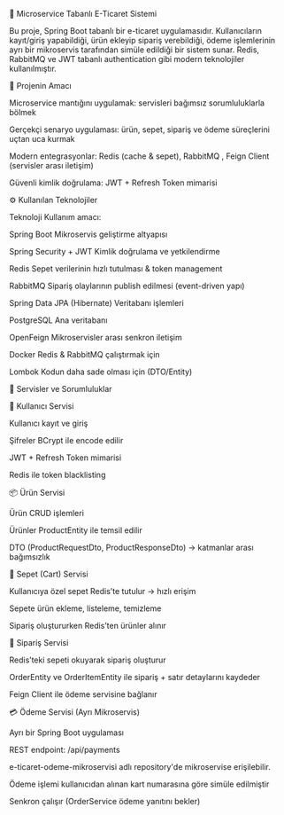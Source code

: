 🛒 Microservice Tabanlı E-Ticaret Sistemi

Bu proje, Spring Boot tabanlı bir e-ticaret uygulamasıdır.
Kullanıcıların kayıt/giriş yapabildiği, ürün ekleyip sipariş verebildiği, ödeme işlemlerinin ayrı bir mikroservis tarafından simüle edildiği bir sistem sunar.
Redis, RabbitMQ ve JWT tabanlı authentication gibi modern teknolojiler kullanılmıştır.

🎯 Projenin Amacı

Microservice mantığını uygulamak: servisleri bağımsız sorumluluklarla bölmek

Gerçekçi senaryo uygulaması: ürün, sepet, sipariş ve ödeme süreçlerini uçtan uca kurmak

Modern entegrasyonlar: Redis (cache & sepet), RabbitMQ , Feign Client (servisler arası iletişim)

Güvenli kimlik doğrulama: JWT + Refresh Token mimarisi

⚙️ Kullanılan Teknolojiler

Teknoloji	Kullanım amacı:

Spring Boot	Mikroservis geliştirme altyapısı

Spring Security + JWT	Kimlik doğrulama ve yetkilendirme

Redis	Sepet verilerinin hızlı tutulması & token management

RabbitMQ	Sipariş olaylarının publish edilmesi (event-driven yapı)

Spring Data JPA (Hibernate)	Veritabanı işlemleri

PostgreSQL	Ana veritabanı

OpenFeign	Mikroservisler arası senkron iletişim

Docker	Redis & RabbitMQ çalıştırmak için

Lombok	Kodun daha sade olması için (DTO/Entity)

🧩 Servisler ve Sorumluluklar

👤 Kullanıcı Servisi

Kullanıcı kayıt ve giriş

Şifreler BCrypt ile encode edilir

JWT + Refresh Token mimarisi

Redis ile token blacklisting

📦 Ürün Servisi

Ürün CRUD işlemleri

Ürünler ProductEntity ile temsil edilir

DTO (ProductRequestDto, ProductResponseDto) → katmanlar arası bağımsızlık

🛒 Sepet (Cart) Servisi

Kullanıcıya özel sepet Redis’te tutulur → hızlı erişim

Sepete ürün ekleme, listeleme, temizleme

Sipariş oluştururken Redis’ten ürünler alınır

📑 Sipariş Servisi

Redis’teki sepeti okuyarak sipariş oluşturur

OrderEntity ve OrderItemEntity ile sipariş + satır detaylarını kaydeder

Feign Client ile ödeme servisine bağlanır


💳 Ödeme Servisi (Ayrı Mikroservis)

Ayrı bir Spring Boot uygulaması

REST endpoint: /api/payments

e-ticaret-odeme-mikroservisi adlı repository'de mikroservise erişilebilir.

Ödeme işlemi kullanıcıdan alınan kart numarasına göre simüle edilmiştir

Senkron çalışır (OrderService ödeme yanıtını bekler)
